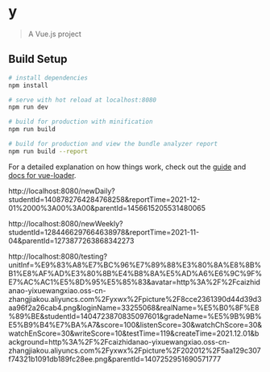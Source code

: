# y

> A Vue.js project

## Build Setup

``` bash
# install dependencies
npm install

# serve with hot reload at localhost:8080
npm run dev

# build for production with minification
npm run build

# build for production and view the bundle analyzer report
npm run build --report
```

For a detailed explanation on how things work, check out the [guide](http://vuejs-templates.github.io/webpack/) and [docs for vue-loader](http://vuejs.github.io/vue-loader).

http://localhost:8080/newDaily?studentId=1408782764284768258&reportTime=2021-12-01%2000%3A00%3A00&parentId=1456615205531480065

http://localhost:8080/newWeekly?studentId=1284466297664638978&reportTime=2021-11-04&parentId=1273877263868342273


http://localhost:8080/testing?unitInf=%E9%83%A8%E7%BC%96%E7%89%88%E3%80%8A%E8%8B%B1%E8%AF%AD%E3%80%8B%E4%B8%8A%E5%AD%A6%E6%9C%9F%E7%AC%AC1%E5%8D%95%E5%85%83&avatar=http%3A%2F%2Fcaizhidanao-yixuewangxiao.oss-cn-zhangjiakou.aliyuncs.com%2Fyxwx%2Fpicture%2F8cce2361390d44d39d3aa96f2a26cab4.png&loginName=33255068&realName=%E5%B0%8F%E8%89%BE&studentId=1404723870835097601&gradeName=%E5%9B%9B%E5%B9%B4%E7%BA%A7&score=100&listenScore=30&watchChScore=30&watchEnScore=30&writeScore=10&testTime=119&createTime=2021.12.01&background=http%3A%2F%2Fcaizhidanao-yixuewangxiao.oss-cn-zhangjiakou.aliyuncs.com%2Fyxwx%2Fpicture%2F202012%2F5aa129c307f74321b1091db189fc28ee.png&parentId=1407252951690571777